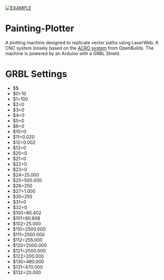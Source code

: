 [![EXAMPLE](https://github.com/badalmer/Painting-Plotter/blob/master/IMG_20180301_171956.jpg)](https://www.youtube.com/embed/eCr1ogUuNPA)

# Painting-Plotter
A plotting machine designed to replicate vector paths using LaserWeb. A CNC system loosely based on the [ACRO system](https://openbuilds.com/builds/openbuilds-acro-system.5416/) from OpenBuilds. The machine is 
powered by an Arduino with a GRBL Shield.

# GRBL Settings
* $$
* $0=10 
* $1=100 
* $2=0 
* $3=0 
* $4=0
* $5=0
* $6=0
* $10=0
* $11=0.020
* $12=0.002
* $13=0
* $20=0
* $21=0
* $22=0
* $23=0
* $24=25.000
* $25=500.000
* $26=250
* $27=1.000
* $30=255
* $31=0
* $32=0
* $100=80.402
* $101=80.808
* $102=25.000
* $110=2500.000
* $111=2500.000
* $112=255.000
* $120=2000.000
* $121=2000.000
* $122=200.000
* $130=480.000
* $131=470.000
* $132=20.000
